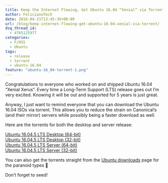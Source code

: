 ```yaml
---
title: Keep the Internet Flowing, Get Ubuntu 16.04 “Xenial” via Torrent
author: FelicianoTech
date: 2016-04-21T13:45:39+00:00
url: /blog/keep-internet-flowing-get-ubuntu-16-04-xenial-via-torrent/
dsq_thread_id:
  - 4765125977
categories:
  - F/OSS
  - Ubuntu
tags:
  - release
  - torrent
  - ubuntu-16.04
feature: "ubuntu-16_04-torrent-1.png"
---
```

Congratulations to everyone who worked on and shipped Ubuntu 16.04 &#8220;Xenial Xerus&#8221;. Every time a Long-Term Support (LTS) release goes out I&#8217;m very excited. Knowing it will be out and supported for 5 years is just great.

Anyway, I just want to remind everyone that you can download the Ubuntu 16.04 ISOs via torrent. This allows you to reduce the strain on Canonical’s (and their mirror) servers while possibly being a faster download as well.

Here are the torrents for both the desktop and server release:

[Ubuntu 16.04.5 LTS Desktop (64-bit)][1]  
[Ubuntu 16.04.5 LTS Desktop (32-bit)][2]  
[Ubuntu 16.04.5 LTS Server (64-bit)][3]  
[Ubuntu 16.04.5 LTS Server (32-bit)][4]

You can also get the torrents straight from the [Ubuntu downloads][9] page for the paranoid types 🙂

Don’t forget to seed!

[1]: http://releases.ubuntu.com/16.04/ubuntu-16.04.5-desktop-amd64.iso.torrent
[2]: http://releases.ubuntu.com/16.04/ubuntu-16.04.5-desktop-i386.iso.torrent
[3]: http://releases.ubuntu.com/16.04/ubuntu-16.04.5-server-amd64.iso.torrent
[4]: http://releases.ubuntu.com/16.04/ubuntu-16.04.5-server-i386.iso.torrent
[9]: http://www.ubuntu.com/download
